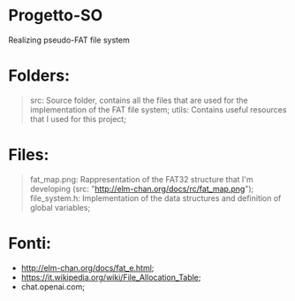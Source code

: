 # Progetto-SO
Realizing pseudo-FAT file system

# Folders:
> src: Source folder, contains all the files that are used for the implementation of the FAT file system;
> utils: Contains useful resources that I used for this project;

# Files:
> fat_map.png: Rappresentation of the FAT32 structure that I'm developing (src: "http://elm-chan.org/docs/rc/fat_map.png");
> file_system.h: Implementation of the data structures and definition of global variables;

# Fonti:
- http://elm-chan.org/docs/fat_e.html;
- https://it.wikipedia.org/wiki/File_Allocation_Table;
- chat.openai.com;
